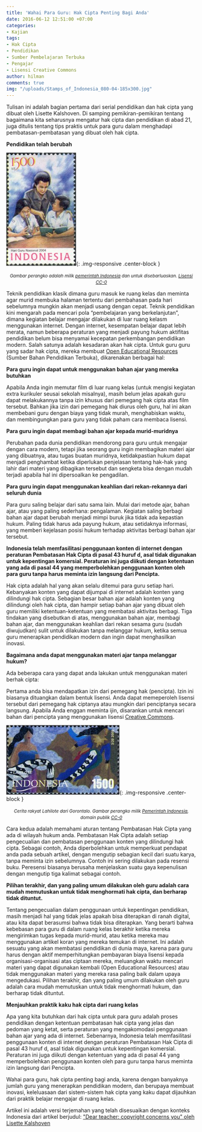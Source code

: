 ```yaml
---
title: 'Wahai Para Guru: Hak Cipta Penting Bagi Anda'
date: 2016-06-12 12:51:00 +07:00
categories:
- Kajian
tags:
- Hak Cipta
- Pendidikan
- Sumber Pembelajaran Terbuka
- Pengajar
- Lisensi Creative Commons
author: hilman
comments: true
img: "/uploads/Stamps_of_Indonesia_080-04-185x300.jpg"
---
```


Tulisan ini adalah bagian pertama dari serial pendidikan dan hak cipta yang dibuat oleh Lisette Kalshoven. Di samping pemikiran-pemikiran tentang bagaimana kita seharusnya mengatur hak cipta dan pendidikan di abad 21, juga ditulis tentang tips praktis untuk para guru dalam menghadapi pembatasan-pembatasan yang dibuat oleh hak cipta.

**Pendidikan telah berubah**

![Stamps_of_Indonesia_080-04-185x300.jpg](/uploads/Stamps_of_Indonesia_080-04-185x300.jpg){: .img-responsive .center-block }<center><small><i>Gambar perangko adalah milik <a href="https://upload.wikimedia.org/wikipedia/commons/5/53/Stamps_of_Indonesia%2C_080-04.jpg">pemerintah Indonesia</a> dan untuk disebarluaskan. <a href="https://commons.wikimedia.org/wiki/Template:PD-IDGov/id">Lisensi CC-0</a></i></small></center>

Teknik pendidikan klasik dimana guru masuk ke ruang kelas dan meminta agar murid membuka halaman tertentu dari pembahasan pada hari sebelumnya mungkin akan menjadi usang dengan cepat. Teknik pendidikan kini mengarah pada mencari pola “pembelajaran yang berkelanjutan”, dimana kegiatan belajar mengajar dilakukan di luar ruang kelasm menggunakan internet. Dengan internet, kesempatan belajar dapat lebih merata, namun beberapa peraturan yang menjadi payung hukum aktifitas pendidikan belum bisa menyamai kecepatan perkembangan pendidikan modern.  Salah satunya adalah kesadaran akan hak cipta. Untuk guru guru yang sadar hak cipta, mereka membuat [Open Educational Resources](https://en.wikipedia.org/wiki/Open_educational_resources) (Sumber Bahan Pendidikan Terbuka), dikarenakan berbagai hal:

**Para guru ingin dapat untuk menggunakan bahan ajar yang mereka butuhkan**

Apabila Anda ingin memutar film di luar ruang kelas (untuk mengisi kegiatan extra kurikuler seusai sekolah misalnya), masih belum jelas apakah guru dapat melakukannya tanpa izin khusus dari pemegang hak cipta atas film tersebut. Bahkan jika izin dari pemegang hak diurus oleh guru, hal ini akan membebani guru dengan biaya yang tidak murah, menghabiskan waktu, dan membingungkan para guru yang tidak paham cara membaca lisensi.

**Para guru ingin dapat membagi bahan ajar kepada murid-muridnya**

Perubahan pada dunia pendidikan mendorong para guru untuk mengajar dengan cara modern, tetapi jika seorang guru ingin membagikan materi ajar yang dibuatnya, atau tugas buatan muridnya, ketidakpastian hukum dapat menjadi penghambat ketika diperlukan penjelasan tentang hak-hak yang lahir dari materi yang dibagikan tersebut dan sengketa bisa dengan mudah terjadi apabila hal ini dipersoalkan ke pengadilan.

**Para guru ingin dapat menggunakan keahlian dari rekan-rekannya dari seluruh dunia**

Para guru saling belajar dari satu sama lain. Mulai dari metode ajar, bahan ajar, atau yang paling sederhana: pengalaman. Kegiatan saling berbagi bahan ajar dapat berubah menjadi mimpi buruk jika tidak ada kepastian hukum. Paling tidak harus ada payung hukum, atau setidaknya informasi, yang memberi kejelasan posisi hukum terhadap aktivitas berbagi bahan ajar tersebut.

**Indonesia telah memfasilitasi penggunaan konten di internet dengan peraturan Pembatasan Hak Cipta di pasal 43 huruf d, asal tidak digunakan untuk kepentingan komersial. Peraturan ini juga diikuti dengan ketentuan yang ada di pasal 44 yang memperbolehkan penggunaan konten oleh para guru tanpa harus meminta izin langsung dari Pencipta.**

Hak cipta adalah hal yang akan selalu ditemui para guru setiap hari. Kebanyakan konten yang dapat dijumpai di internet adalah konten yang dilindungi hak cipta. Sebagian besar bahan ajar adalah konten yang dilindungi oleh hak cipta, dan hampir setiap bahan ajar yang dibuat oleh guru memiliki ketentuan-ketentuan yang membatasi aktivitas berbagi. Tiga tindakan yang disebutkan di atas, menggunakan bahan ajar, membagi bahan ajar, dan menggunakan keahlian dari rekan sesama guru (sudah diwujudkan) sulit untuk dilakukan tanpa melanggar hukum, ketika semua guru menerapkan pendidikan modern dan ingin dapat menghasilkan inovasi.

**Bagaimana anda dapat menggunakan materi ajar tanpa melanggar hukum?**

Ada beberapa cara yang dapat anda lakukan untuk menggunakan materi berhak cipta:

Pertama anda bisa mendapatkan izin dari pemegang hak (pencipta). Izin ini biasanya dituangkan dalam bentuk lisensi. Anda dapat memeperoleh lisensi tersebut dari pemegang hak ciptanya atau mungkin dari penciptanya secara langsung. Apabila Anda enggan meminta ijin, disarankan untuk mencari bahan dari pencipta yang menggunakan lisensi  [Creative Commons](https://creativecommons.org/).

![Stamps_of_Indonesia_003-05-300x184.jpg](/uploads/Stamps_of_Indonesia_003-05-300x184.jpg){: .img-responsive .center-block }<center><small><i>Cerita rakyat Lahilote dari Gorontalo. Gambar perangko milik <a href="https://commons.wikimedia.org/wiki/Template:PD-IDGov/id">Pemerintah Indonesia</a>, domain publik <a href="https://commons.wikimedia.org/wiki/Template:PD-IDGov/id">CC-0</a></i></small></center>

Cara kedua adalah memahami aturan tentang Pembatasan Hak Cipta yang ada di wilayah hukum anda. Pembatasan Hak Cipta adalah setiap pengecualian dan pembatasan penggunaan konten yang dilindungi hak cipta. Sebagai contoh, Anda diperbolehkan untuk memperkuat pendapat anda pada sebuah artikel, dengan mengutip sebagian kecil dari suatu karya, tanpa meminta izin sebelumnya. Contoh ini sering dilakukan pada resensi buku. Peresensi biasanya berusaha menjelaskan suatu gaya kepenulisan dengan mengutip tiga kalimat sebagai contoh.

**Pilihan terakhir, dan yang paling umum dilakukan oleh guru adalah cara mudah memutuskan untuk tidak menghormati hak cipta, dan berharap tidak dituntut.**

Tentang pengecualian dalam penggunaan untuk kepentingan pendidikan, masih menjadi hal yang tidak jelas apakah bisa diterapkan di ranah digital, atau kita dapat berasumsi bahwa tidak bisa diterapkan. Yang berarti bahwa kebebasan para guru di dalam ruang kelas berakhir ketika mereka mengirimkan tugas kepada murid-murid, atau ketika mereka mau menggunakan artikel koran yang mereka temukan di internet. Ini adalah sesuatu yang akan membatasi pendidikan di dunia maya, karena para guru harus dengan aktif memperhitungkan pembayaran biaya lisensi kepada organisasi-organisasi atas ciptaan  mereka, meluangkan waktu mencari materi yang dapat digunakan kembali (Open Educational Resources) atau tidak menggunakan materi yang mereka rasa paling baik dalam upaya mengedukasi. Pilihan terakhir, dan yang paling umum dilakukan oleh guru adalah cara mudah memutuskan untuk tidak menghormati hukum, dan berharap tidak dituntut.

**Menjauhkan praktik kaku hak cipta dari ruang kelas**

Apa yang kita butuhkan dari hak cipta untuk para guru adalah proses pendidikan dengan ketentuan pembatasan hak cipta yang jelas dan pedoman yang ketat, serta peraturan yang mengakomodasi penggunaan bahan ajar yang ada di internet. Sebenarnya, Indonesia telah memfasilitasi penggunaan konten di internet dengan peraturan Pembatasan Hak Cipta di pasal 43 huruf d, asal tidak digunakan untuk kepentingan komersial. Peraturan ini juga diikuti dengan ketentuan yang ada di pasal 44 yang memperbolehkan penggunaan konten oleh para guru tanpa harus meminta izin langsung dari Pencipta.

Wahai para guru, hak cipta penting bagi anda, karena dengan banyaknya jumlah guru yang menerapkan pendidikan modern, dan berupaya membuat inovasi, keleluasaan dari sistem-sistem hak cipta yang kaku dapat dijauhkan dari praktik belajar mengajar di ruang kelas.

Artikel ini adalah versi terjemahan yang telah disesuaikan dengan konteks Indonesia dari artikel berjudul: ["Dear teacher: copyright concerns you" oleh Lisette Kalshoven](https://medium.com/copyright-untangled/dear-teacher-copyright-concerns-you-829b2f33174c#.sr3viktgv)
